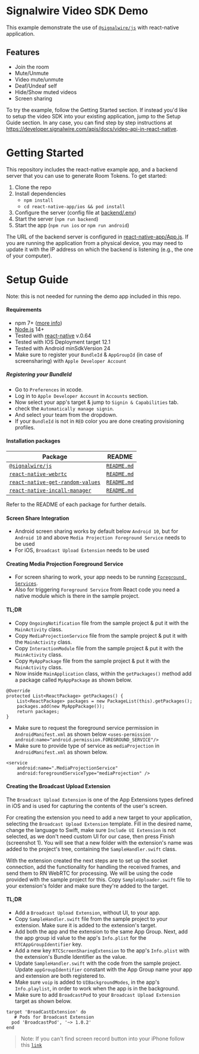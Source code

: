 # Signalwire Video SDK Demo

This example demonstrate the use of [`@signalwire/js`](https://www.npmjs.com/package/@signalwire/js) with react-native application.

## Features

- Join the room
- Mute/Unmute
- Video mute/unmute
- Deaf/Undeaf self
- Hide/Show muted videos
- Screen sharing

To try the example, follow the Getting Started section. If instead you'd like to setup the video SDK into your existing application, jump to the Setup Guide section. In any case, you can find step by step instructions at https://developer.signalwire.com/apis/docs/video-api-in-react-native.

# Getting Started

This repository includes the react-native example app, and a backend server that you can use to generate Room Tokens. To get started:

 1. Clone the repo
 2. Install dependencies
    - `npm install`
    - `cd react-native-app/ios && pod install`
 3. Configure the server (config file at [backend/.env](backend/.env))
 4. Start the server (`npm run backend`)
 5. Start the app (`npm run ios` or `npm run android`)

The URL of the backend server is configured in [react-native-app/App.js](react-native-app/App.js). If you are running the application from a physical device, you may need to update it with the IP address on which the backend is listening (e.g., the one of your computer).

# Setup Guide

Note: this is not needed for running the demo app included in this repo.

#### Requirements

- npm 7+ ([more info](https://docs.npmjs.com/cli/v7/using-npm/workspaces))
- [Node.js](https://nodejs.org/) 14+
- Tested with [react-native](https://github.com/facebook/react-native/releases/tag/v0.64.0) v.0.64
- Tested with IOS Deployment target 12.1
- Tested with Android minSdkVersion 24
- Make sure to register your `BundleId` & `AppGroupId` (in case of screensharing) with `Apple Developer Account`

##### Registering your BundleId

- Go to `Preferences` in xcode.
- Log in to `Apple Developer Account` in `Accounts` section.
- Now select your app's target & jump to `Signin & Capabilities` tab.
- check the `Automatically manage signin`.
- And select your team from the dropdown.
- If your `BundleId` is not in `RED` color you are done creating provisioning profiles.

#### Installation packages

| Package                                                                                          | README                                                                           |
| ------------------------------------------------------------------------------------------------ | -------------------------------------------------------------------------------- |
| [`@signalwire/js`](https://www.npmjs.com/package/@signalwire/js)                                 | [`README.md`](packages/js/README.md)                                             |
| [`react-native-webrtc`](https://www.npmjs.com/package/react-native-webrtc)                       | [`README.md`](https://github.com/react-native-webrtc/react-native-webrtc#readme) |
| [`react-native-get-random-values`](https://www.npmjs.com/package/react-native-get-random-values) | [`README.md`](https://github.com/LinusU/react-native-get-random-values#readme)   |
| [`react-native-incall-manager`](https://www.npmjs.com/package/react-native-incall-manager)       | [`README.md`](https://github.com/zxcpoiu/react-native-incall-manager#readme)     |

Refer to the README of each package for further details.

#### Screen Share Integration

- Android screen sharing works by default below `Android 10`, but for `Android 10` and above `Media Projection Foreground Service` needs to be used
- For iOS, `Broadcast Upload Extension` needs to be used

#### Creating Media Projection Foreground Service

- For screen sharing to work, your app needs to be running [`Foreground Services`][fservice].
- Also for triggering `Foreground Service` from React code you need a native module which is there in the sample project.

#### TL;DR

- Copy `OngoingNotification` file from the sample project & put it with the `MainActivity` class.
- Copy `MediaProjectionService` file from the sample project & put it with the `MainActivity` class.
- Copy `InteractionModule` file from the sample project & put it with the `MainActivity` class.
- Copy `MyAppPackage` file from the sample project & put it with the `MainActivity` class.
- Now inside `MainApplication` class, within the `getPackages()` method add a package called `MyAppPackage` as shown below.

```
@Override
protected List<ReactPackage> getPackages() {
    List<ReactPackage> packages = new PackageList(this).getPackages();
    packages.add(new MyAppPackage());
    return packages;
}
```

- Make sure to request the foreground service permission in `AndroidManifest.xml` as shown below
  `<uses-permission android:name="android.permission.FOREGROUND_SERVICE"/>`
- Make sure to provide type of service as `mediaProjection` in `AndroidManifest.xml` as shown below.

```
<service
    android:name=".MediaProjectionService"
    android:foregroundServiceType="mediaProjection" />
```

#### Creating the Broadcast Upload Extension

The `Broadcast Upload Extension` is one of the App Extensions types defined in iOS and is used for capturing the contents of the user's screen.

For creating the extension you need to add a new target to your application, selecting the `Broadcast Upload Extension` template. Fill in the desired name, change the language to Swift, make sure `Include UI Extension` is not selected, as we don't need custom UI for our case, then press Finish (screenshot 1). You will see that a new folder with the extension's name was added to the project's tree, containing the `SampleHandler.swift` class.

With the extension created the next steps are to set up the socket connection, add the functionality for handling the received frames, and send them to RN WebRTC for processing. We will be using the code provided with the sample project for this. Copy `SampleUploader.swift` file to your extension's folder and make sure they're added to the target.

#### TL;DR

- Add a `Broadcast Upload Extension`, without UI, to your app.
- Copy `SampleHandler.swift` file from the sample project to your extension. Make sure it is added to the extension's target.
- Add both the app and the extension to the same App Group. Next, add the app group id value to the app's `Info.plist` for the `RTCAppGroupIdentifier` key.
- Add a new key `RTCScreenSharingExtension` to the app's `Info.plist` with the extension's Bundle Identifier as the value.
- Update `SampleHandler.swift` with the code from the sample project. Update `appGroupIdentifier` constant with the App Group name your app and extension are both registered to.
- Make sure `voip` is added to `UIBackgroundModes`, in the app's `Info.playlist`, in order to work when the app is in the background.
- Make sure to add `BroadcastPod` to your `Broadcast Upload Extension` target as shown below.

```
target 'BroadCastExtension' do
   # Pods for Broadcast Extension
  pod 'BroadcastPod', '~> 1.0.2'
end
```

> Note: If you can't find screen record button into your iPhone follow this [`link`][ssguide]

[permissions]: https://developer.signalwire.com/apis/reference/video_permissions
[generate jwt token]: https://codesandbox.io/s/lingering-glitter-r8bxl
[ssguide]: https://support.logmeininc.com/joinme/help/sharing-your-screen-on-ipad-or-iphone-joinme-t-joinme-share-ios
[fservice]: https://developer.android.com/guide/components/foreground-services
